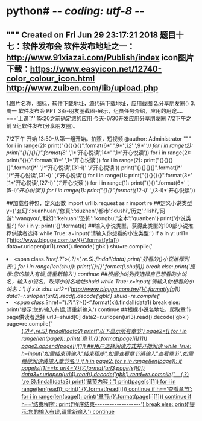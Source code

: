 # python# -*- coding: utf-8 -*-
"""
Created on Fri Jun 29 23:17:21 2018
题目十七：软件发布会
软件发布地址之一：http://www.91xiazai.com/Publish/index
icon图片下载：https://www.easyicon.net/12740-color_colour_icon.html
http://www.zuiben.com/lib/upload.php
-----
1.图片名称，图标，软件下载地址，源代码下载地址，应用截图
2.分享朋友圈()
3.周一 软件发布会
    PPT 3页-朋友圈截图-展示，组员任务介绍，应用的用途....
===‘上课了’
15:20之前确定您的应用
今天-6/30开发应用分享朋友圈
7/2下午之前 9组软件发布(分享朋友圈)。
    
7/2下午 开始
    13:50-从第一组开始。拍照，短视频
@author: Administrator
"""
for i in range(2):
     print("{}{}{}{}".format(6*' ',9*'*',12*' ',9*'*'))
for i in range(2):
     print("{}{}{}{}".format(8*' ',1*'开心悦读',14*' ',1*'开心悦读'))
for i in range(2):
     print("{}{}".format(18*' ',1*'开心悦读'))
for i in range(2):
    print("{}{}{}{}".format(i*' ',i*'开心悦读',(31-i)*' ',i*'开心悦读'))
    print("{}{}{}{}".format(i*' ',i*'开心悦读',(31-i)*' ',i*'开心悦读'))
for i in range(1):
    print("{}{}{}{}".format(3*' ',1*'开心悦读',(27-i)*' ',1*'开心悦读'))
for i in range(1):
    print("{}{}".format(6*' ',(5-i)*'开心悦读'))
for i in range(1):
    print("{}{}".format((12-i)*' ',(3-i)*'开心悦读'))














##加载各种包，定义函数
import urllib.request as r
import re
##定义小说类型
y={'玄幻':'xuanhuan','修真':'xiuzhen','都市':'dushi','历史':'lishi','网游':'wangyou','科幻':'kehuan','恐怖':'kongbu','全本':'quanben'}
print('小说类型:')
for i in y:
    print('{}'.format(i))
##输入小说类型，获得此类型的100部小说推荐供读者选择
while True:
    a=input('请输入你想看的小说类型:')
    if a in y:
        url1=('http://www.biquge.com.tw/{}/'.format(y[a]))
        data=r.urlopen(url1).read().decode('gbk')
        shu=re.compile('<li><span class.*?href.*?">(.*?)<',re.S).findall(data)
        print('好看的{}小说推荐列表:')
        for i in range(len(shu)):
            print('{}:{}'.format(i,shu[i]))
        break
    else:
        print('提示:您的输入有误,请重新输入')
        continue
##根据小说列表选择自己想看的小说名，输入小说名，取得小说名地址shuid
while True:
    x=input('请输入你想看的小说名：')
    if x in shu:
        url2=('http://www.biquge.com.tw/{}/'.format(y[a]))
        data1=r.urlopen(url2).read().decode('gbk')
        shuid=re.compile('<li><span class.*?href="(.*?)".*?>{}<'.format(x)).findall(data1)
        break
    else:
        print('提示:您的输入有误,请重新输入')
        continue
##根据小说名地址，爬取章节page供读者选择
url3=shuid[0]
data2=r.urlopen(url3).read().decode('gbk')
page=re.compile('<dd><a href="/.*?/(.*?)">(.*?)<',re.S).findall(data2)
print('以下显示所有章节')
page2=[]
for i in range(len(page)):
    print('章节:{}'.format(page[i][1]))
    page2.append(page[i][1])
##用户选择阅读方式并开始阅读
while True:
    h=input('如需结束请输入"结束程序",如需查看章节请输入"查看章节",如需继续阅读请输入章节名:')
    if h in page2:
        for s in range(len(page)):
            if page[s][1]==h:
                url4='{}{}'.format(url3,page[s][0])
                data3=r.urlopen(url4).read().decode('gbk')
                read=re.compile('&nbsp;&nbsp;&nbsp;&nbsp;(.*?)<br />',re.S).findall(data3)
                print('章节内容：')
                print(page[s][1])
                for i in range(len(read)):
                    print('    {}'.format(read[i]))
        continue
    if h=='查看章节':
        for i in range(len(page)):
            print('章节:{}'.format(page[i][1]))
        continue
    if h=='结束程序':
        print('程序结束-------------------')
        break
    else:
        print('提示:您的输入有误,请重新输入')
        continue
      
    













